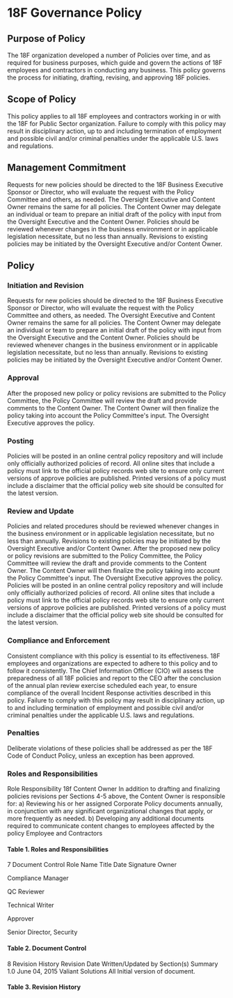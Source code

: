 # 18F Governance Policy

## Purpose of Policy
The 18F organization developed a number of Policies over time, and as required for business purposes, which guide and govern the actions of 18F employees and contractors in conducting any business.  This policy governs the process for initiating, drafting, revising, and approving 18F policies.  

## Scope of Policy
This policy applies to all 18F employees and contractors working in or with the 18F for Public Sector organization. Failure to comply with this policy may result in disciplinary action, up to and including termination of employment and possible civil and/or criminal penalties under the applicable U.S. laws and regulations.

## Management Commitment
Requests for new policies should be directed to the 18F Business Executive Sponsor or Director, who will evaluate the request with the Policy Committee and others, as needed.
The Oversight Executive and Content Owner remains the same for all policies.  The Content Owner may delegate an individual or team to prepare an initial draft of the policy with input from the Oversight Executive and the Content Owner.
Policies should be reviewed whenever changes in the business environment or in applicable legislation necessitate, but no less than annually. Revisions to existing policies may be initiated by the Oversight Executive and/or Content Owner.

## Policy
### Initiation and Revision
Requests for new policies should be directed to the 18F Business Executive Sponsor or Director, who will evaluate the request with the Policy Committee and others, as needed.
The Oversight Executive and Content Owner remains the same for all policies.  The Content Owner may delegate an individual or team to prepare an initial draft of the policy with input from the Oversight Executive and the Content Owner.
Policies should be reviewed whenever changes in the business environment or in applicable legislation necessitate, but no less than annually. Revisions to existing policies may be initiated by the Oversight Executive and/or Content Owner.

### Approval
After the proposed new policy or policy revisions are submitted to the Policy Committee, the Policy Committee will review the draft and provide comments to the Content Owner. The Content Owner will then finalize the policy taking into account the Policy Committee's input.
The Oversight Executive approves the policy.

### Posting
Policies will be posted in an online central policy repository and will include only officially authorized policies of record. All online sites that include a policy must link to the official policy records web site to ensure only current versions of approve policies are published.
Printed versions of a policy must include a disclaimer that the official policy web site should be consulted for the latest version.

### Review and Update
Policies and related procedures should be reviewed whenever changes in the business environment or in applicable legislation necessitate, but no less than annually. Revisions to existing policies may be initiated by the Oversight Executive and/or Content Owner.
After the proposed new policy or policy revisions are submitted to the Policy Committee, the Policy Committee will review the draft and provide comments to the Content Owner. The Content Owner will then finalize the policy taking into account the Policy Committee's input. The Oversight Executive approves the policy.
Policies will be posted in an online central policy repository and will include only officially authorized policies of record. All online sites that include a policy must link to the official policy records web site to ensure only current versions of approve policies are published.
Printed versions of a policy must include a disclaimer that the official policy web site should be consulted for the latest version.

### Compliance and Enforcement
Consistent compliance with this policy is essential to its effectiveness. 18F employees and organizations are expected to adhere to this policy and to follow it consistently.
The Chief Information Officer (CIO) will assess the preparedness of all 18F policies and report to the CEO after the conclusion of the annual plan review exercise scheduled each year, to ensure compliance of the overall Incident Response activities described in this policy.
Failure to comply with this policy may result in disciplinary action, up to and including termination of employment and possible civil and/or criminal penalties under the applicable U.S. laws and regulations.

### Penalties
Deliberate violations of these policies shall be addressed as per the 18F Code of Conduct Policy, unless an exception has been approved.

### Roles and Responsibilities
Role
Responsibility
18f Content Owner
In addition to drafting and finalizing policies revisions per Sections 4-5 above, the Content Owner is responsible for:
a) Reviewing his or her assigned Corporate Policy documents annually, in conjunction with any significant organizational changes that apply, or more frequently as needed.
b) Developing any additional documents required to communicate content changes to employees affected by the policy
Employee and Contractors

#### Table 1. Roles and Responsibilities
7 Document Control
Role
Name
Title
Date
Signature
Owner

Compliance Manager


QC Reviewer

Technical Writer


Approver

Senior Director, Security


#### Table 2. Document Control
8 Revision History
Revision
Date
Written/Updated by
Section(s)
Summary
1.0
June 04, 2015
Valiant Solutions
All
Initial version of document.

#### Table 3. Revision History

